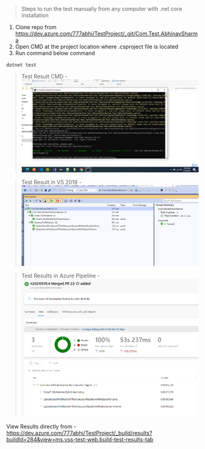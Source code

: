 > Steps to run the test manually from any computer with .net core installation

1. Clone repo from https://dev.azure.com/777abhi/TestProject/_git/Com.Test.AbhinavSharma
2. Open CMD at the project location where .csproject file is located
2. Run command below command

```<cmd>
dotnet test
```

> Test Result CMD - 
![CmdTestResults](Com.Test.AbhinavSharma/Images/CmdTestResults.png)

> Test Result in VS 2019 - 
![V S Test Results](Com.Test.AbhinavSharma/Images/VSTestResults.png)

> Test Results in Azure Pipeline - 
![Azure Pipeline Test Results](Com.Test.AbhinavSharma/Images/AzurePipelineTestResults.png)

View Results directly from - 
https://dev.azure.com/777abhi/TestProject/_build/results?buildId=284&view=ms.vss-test-web.build-test-results-tab

